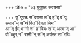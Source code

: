 +++
title = "०३ युयूषतः सवयसा"

+++
यु᳓यूषतः स᳓वयसा त᳓द् इ᳓द् व᳓पुः  
समान᳓म् अ᳓र्थं वित᳓रित्रता मिथः᳓  
आ᳓द् ईम् भ᳓गो न᳓ ह᳓वियः स᳓म् अस्म᳓द् आ᳓  
वो᳓ळ्हुर् न᳓ रश्मी᳓न् स᳓म् अयंस्त सा᳓रथिः
